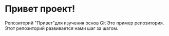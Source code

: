 # Привет проект!
 Репозиторий "Привет"для изучения основ Git 
 Это пример репозитория. 
 Этот репозиторий развивается нами шаг за шагом. 
